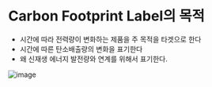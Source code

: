 
# Carbon Footprint Label의 목적
- 시간에 따라 전력량이 변화하는 제품을 주 목적을 타겟으로 한다
- 시간에 따른 탄소배출량의 변화을 표기한다
- 왜 신재생 에너지 발전량와 연계를 위해서 표기한다.

![image](https://github.com/datascience-labs/COCL/assets/2449416/f9c30715-c3f8-4590-92a0-f96c1413cc2c)
